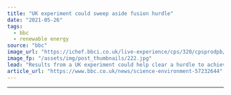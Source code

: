 ```yaml
---
title: "UK experiment could sweep aside fusion hurdle"
date: "2021-05-26"
tags: 
  - bbc
  - renewable energy
source: "bbc"
image_url: "https://ichef.bbci.co.uk/live-experience/cps/320/cpsprodpb/EBB7/production/_115134306_illustrationofmastupgradewithplasma-landscape-copyrightukaea.jpg"
image_fp: "/assets/img/post_thumbnails/222.jpg"
lead: "Results from a UK experiment could help clear a hurdle to achieving commercial fusion power."
article_url: "https://www.bbc.co.uk/news/science-environment-57232644"
---
```


---
